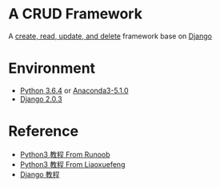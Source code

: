 A CRUD Framework
================
A [create, read, update, and delete](https://en.wikipedia.org/wiki/Create,_read,_update_and_delete) framework base on [Django](https://www.djangoproject.com/)

# Environment
- [Python 3.6.4](https://www.python.org/downloads/release/python-364/) or [Anaconda3-5.1.0](https://www.anaconda.com/download/)
- [Django 2.0.3](https://www.djangoproject.com/download/)

# Reference
- [Python3 教程 From Runoob](http://www.runoob.com/python3/python3-tutorial.html)
- [Python3 教程 From Liaoxuefeng](https://www.liaoxuefeng.com/wiki/0014316089557264a6b348958f449949df42a6d3a2e542c000)
- [Django 教程](www.runoob.com/django/django-tutorial.html)
